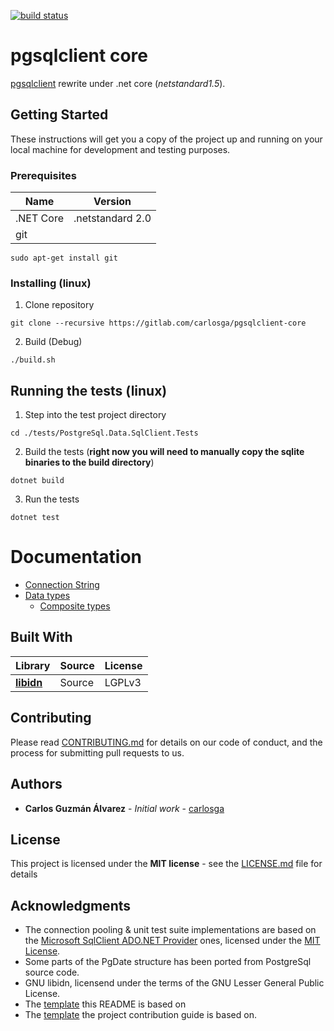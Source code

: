 [![build status](https://gitlab.com/carlosga/pgsqlclient-core/badges/master/build.svg)](https://gitlab.com/carlosga/pgsqlclient-core/commits/master)

# pgsqlclient core

[pgsqlclient](https://gitlab.com/carlosga/pgsqlclient) rewrite under .net core (*netstandard1.5*).

## Getting Started

These instructions will get you a copy of the project up and running on your local machine for development and testing purposes.

### Prerequisites

| Name      | Version          |
|-----------|------------------|
| .NET Core | .netstandard 2.0 |
| git       |                  |

```
sudo apt-get install git
```

### Installing (linux)

1. Clone repository

```
git clone --recursive https://gitlab.com/carlosga/pgsqlclient-core
```

2. Build (Debug)

```
./build.sh
```

## Running the tests (linux)

1. Step into the test project directory

```
cd ./tests/PostgreSql.Data.SqlClient.Tests
```

2. Build the tests (**right now you will need to manually copy the sqlite binaries to the build directory**)

```
dotnet build
```

3. Run the tests

```
dotnet test
```

# Documentation

* [Connection String](docs/connection-string.md)
* [Data types](docs/data-types.md)
   * [Composite types](docs/composite-bindings.md)

## Built With

| Library                                           | Source | License |
|---------------------------------------------------|--------|---------|
| [**libidn**](http://www.gnu.org/software/libidn/) | Source | LGPLv3  |

## Contributing

Please read [CONTRIBUTING.md](https://gist.github.com/PurpleBooth/b24679402957c63ec426) for details on our code of conduct, and the process for submitting pull requests to us.

## Authors

* **Carlos Guzmán Álvarez** - *Initial work* - [carlosga](https://gitlab.com/carlosga)

## License

This project is licensed under the **MIT license** - see the [LICENSE.md](license.md) file for details

## Acknowledgments

* The connection pooling & unit test suite implementations are based on the [Microsoft SqlClient ADO.NET Provider](https://github.com/dotnet/corefx) ones, licensed under the [MIT License](https://github.com/dotnet/corefx/blob/master/LICENSE).
* Some parts of the PgDate structure has been ported from PostgreSql source code.
* GNU libidn, licensend under the terms of the GNU Lesser General Public License.
* The [template](https://gist.github.com/PurpleBooth/109311bb0361f32d87a2) this README is based on
* The [template](https://gist.githubusercontent.com/PurpleBooth/b24679402957c63ec426/raw/5c4f62c1e50c1e6654e76e873aba3df2b0cdeea2/Good-CONTRIBUTING.md-template.md) the project contribution guide is based on.